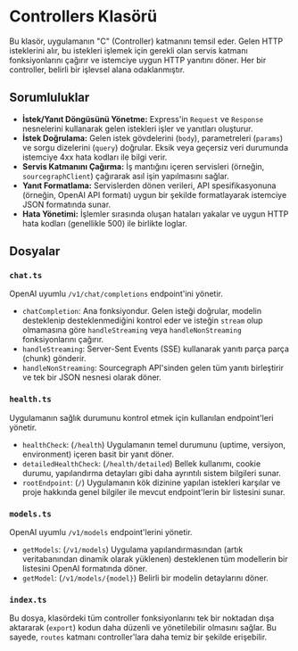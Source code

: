 # Controllers Klasörü

Bu klasör, uygulamanın "C" (Controller) katmanını temsil eder. Gelen HTTP isteklerini alır, bu istekleri işlemek için gerekli olan servis katmanı fonksiyonlarını çağırır ve istemciye uygun HTTP yanıtını döner. Her bir controller, belirli bir işlevsel alana odaklanmıştır.

## Sorumluluklar

* **İstek/Yanıt Döngüsünü Yönetme:** Express'in `Request` ve `Response` nesnelerini kullanarak gelen istekleri işler ve yanıtları oluşturur.
* **İstek Doğrulama:** Gelen istek gövdelerini (`body`), parametreleri (`params`) ve sorgu dizelerini (`query`) doğrular. Eksik veya geçersiz veri durumunda istemciye 4xx hata kodları ile bilgi verir.
* **Servis Katmanını Çağırma:** İş mantığını içeren servisleri (örneğin, `sourcegraphClient`) çağırarak asıl işin yapılmasını sağlar.
* **Yanıt Formatlama:** Servislerden dönen verileri, API spesifikasyonuna (örneğin, OpenAI API formatı) uygun bir şekilde formatlayarak istemciye JSON formatında sunar.
* **Hata Yönetimi:** İşlemler sırasında oluşan hataları yakalar ve uygun HTTP hata kodları (genellikle 500) ile birlikte loglar.

## Dosyalar

### `chat.ts`

OpenAI uyumlu `/v1/chat/completions` endpoint'ini yönetir.

* `chatCompletion`: Ana fonksiyondur. Gelen isteği doğrular, modelin desteklenip desteklenmediğini kontrol eder ve isteğin `stream` olup olmamasına göre `handleStreaming` veya `handleNonStreaming` fonksiyonlarını çağırır.
* `handleStreaming`: Server-Sent Events (SSE) kullanarak yanıtı parça parça (chunk) gönderir.
* `handleNonStreaming`: Sourcegraph API'sinden gelen tüm yanıtı birleştirir ve tek bir JSON nesnesi olarak döner.

### `health.ts`

Uygulamanın sağlık durumunu kontrol etmek için kullanılan endpoint'leri yönetir.

* `healthCheck`: (`/health`) Uygulamanın temel durumunu (uptime, versiyon, environment) içeren basit bir yanıt döner.
* `detailedHealthCheck`: (`/health/detailed`) Bellek kullanımı, cookie durumu, yapılandırma detayları gibi daha ayrıntılı sistem bilgileri sunar.
* `rootEndpoint`: (`/`) Uygulamanın kök dizinine yapılan istekleri karşılar ve proje hakkında genel bilgiler ile mevcut endpoint'lerin bir listesini sunar.

### `models.ts`

OpenAI uyumlu `/v1/models` endpoint'lerini yönetir.

* `getModels`: (`/v1/models`) Uygulama yapılandırmasından (artık veritabanından dinamik olarak yüklenen) desteklenen tüm modellerin bir listesini OpenAI formatında döner.
* `getModel`: (`/v1/models/{model}`) Belirli bir modelin detaylarını döner.

### `index.ts`

Bu dosya, klasördeki tüm controller fonksiyonlarını tek bir noktadan dışa aktararak (`export`) kodun daha düzenli ve yönetilebilir olmasını sağlar. Bu sayede, `routes` katmanı controller'lara daha temiz bir şekilde erişebilir.
